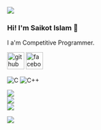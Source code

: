 ![](https://raw.githubusercontent.com/halfrost/halfrost/master/icons/header_.png)
### Hi! I'm Saikot Islam 👋 
I a'm Competitive Programmer.


[<img src='https://cdn.jsdelivr.net/npm/simple-icons@3.0.1/icons/github.svg' alt='github' height='40'>](https://github.com/SaikotIslam07)  [<img src='https://cdn.jsdelivr.net/npm/simple-icons@3.0.1/icons/facebook.svg' alt='facebook' height='40'>](https://www.facebook.com/SaikotIslam07)  






![C](https://img.shields.io/badge/c-%2300599C.svg?style=for-the-badge&logo=c&logoColor=white) ![C++](https://img.shields.io/badge/c++-%2300599C.svg?style=for-the-badge&logo=c%2B%2B&logoColor=white)

![](https://github-readme-stats.vercel.app/api?username=SaikotIslam07&theme=bear&hide_border=false&include_all_commits=true&count_private=true)<br/>
![](https://github-readme-streak-stats.herokuapp.com/?user=SaikotIslam07&theme=bear&hide_border=false)<br/>
![](https://github-readme-stats.vercel.app/api/top-langs/username=SaikotIslam07&theme=bear&hide_border=false&include_all_commits=true&count_private=true&layout=compact)


![](https://github-profile-trophy.vercel.app/?username=SaikotIslam07&theme=radical&no-frame=true&no-bg=false&margin-w=4)



